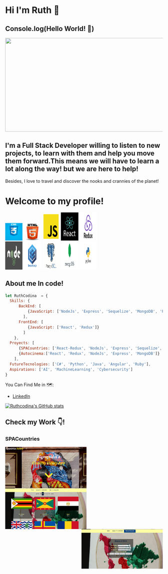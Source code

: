 # Hi I'm Ruth 👋
## Console.log(Hello World! 💛)
<!--   ![Ruth CODINA (1)](https://user-images.githubusercontent.com/78045339/124202547-2ed0f200-daa0-11eb-8741-4be5831794a4.gif) -->
  <img src="https://user-images.githubusercontent.com/78045339/124202547-2ed0f200-daa0-11eb-8741-4be5831794a4.gif" width="1000" height="300" />

## I'm a Full Stack Developer willing to listen to new projects, to learn with them and help you move them forward.This means we will have to learn a lot along the way! but we are here to help!

Besides, I love to travel and discover the nooks and crannies of the planet!

# Welcome to my profile!
<p>
  <code><img width="11%" src="https://github.com/RuthCodina/RuthCodina/blob/main/Imagenes/CSS3.jpg"></code>
  <code><img width="11%" src="https://github.com/RuthCodina/RuthCodina/blob/main/Imagenes/HTML5.png"></code>
  <code><img width="11%" height="90px" src="https://github.com/RuthCodina/RuthCodina/blob/main/Imagenes/JS.png"></code>
  <code><img width="11%" height="90px" src="https://github.com/RuthCodina/RuthCodina/blob/main/Imagenes/React.png"></code>
  <code><img width="11%" height="90px" src="https://github.com/RuthCodina/RuthCodina/blob/main/Imagenes/redux.jpg"></code>
   <br />
  <code><img width="11%"  height="90px"src="https://github.com/RuthCodina/RuthCodina/blob/main/Imagenes/node.png"></code>
  <code><img width="11%" height="90px" src="https://github.com/RuthCodina/RuthCodina/blob/main/Imagenes/sequelize.png"></code>
  <code><img width="11%" height="90px" src="https://github.com/RuthCodina/RuthCodina/blob/main/Imagenes/postgreSQL.png"></code>
  <code><img width="11%" height="90px" src="https://github.com/RuthCodina/RuthCodina/blob/main/Imagenes/nomgoDB.jpg"></code>
  <code><img width="11%" height="90px" src="https://github.com/RuthCodina/RuthCodina/blob/main/Imagenes/Python.png"></code>
  <br />
 </p> 
  
## About me In code!
```js
let RuthCodina  = {
  Skills: {
      BackEnd: [
          {JavaScript: ['NodeJs', 'Express', 'Sequelize', 'MongoDB', 'PostgreSQL']}
        ],
      FrontEnd: [
          {JavaScript: ['React', 'Redux']}
        ]
    },
  Proyects: [
      {SPACountries: ['React-Redux', 'NodeJs', 'Express', 'Sequelize','PostgreSQL']},
      {Autocinema:['React', 'Redux', 'NodeJs', 'Express', 'MongoDB']}
    ],
  FutureTecnologies: ['C#', 'Python', 'Java', 'Angular', 'Ruby'],
  Aspirations: ['AI', 'MachineLearning', 'Cybersecurity']
}
```
You Can Find Me in 🗺️:

- [LinkedIn](www.linkedin.com/in/Ruthcodina)

[![Ruthcodina's GitHub stats](https://github-readme-stats.vercel.app/api?username=Ruthcodina)](https://github.com/anuraghazra/github-readme-stats)

## Check my Work 👇! 
### SPACountries
<div>
<img align="left"  width= "260px" src='Landin Page.png' />
<img align="center" width= "260px" src='https://github.com/RuthCodina/RuthCodina/blob/main/Imagenes/PrincipalCountries.png' />
<img align="right" width= "260px" src='https://github.com/RuthCodina/RuthCodina/blob/main/Imagenes/buscqueda%20Countries.png'/>
<div/>
<!--
**RuthCodina/RuthCodina** is a ✨ _special_ ✨ repository because its `README.md` (this file) appears on your GitHub profile.

Here are some ideas to get you started:

- 🔭 I’m currently working on ...
- 🌱 I’m currently learning ...
- 👯 I’m looking to collaborate on ...
- 🤔 I’m looking for help with ...
- 💬 Ask me about ...
- 📫 How to reach me: ...
- 😄 Pronouns: ...
- ⚡ Fun fact: ...
-->
